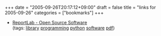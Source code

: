 +++
date = "2005-09-26T20:17:12+09:00"
draft = false
title = "links for 2005-09-26"
categories = ["bookmarks"]
+++

<ul>
	<li>
		<div><a href="http://www.reportlab.org/index.html">ReportLab - Open Source Software</a></div>
		<div>(tags: <a href="http://del.icio.us/nobu666/library">library</a> <a href="http://del.icio.us/nobu666/programming">programming</a> <a href="http://del.icio.us/nobu666/python">python</a> <a href="http://del.icio.us/nobu666/software">software</a> <a href="http://del.icio.us/nobu666/pdf">pdf</a>)</div>
	</li>
</ul>
